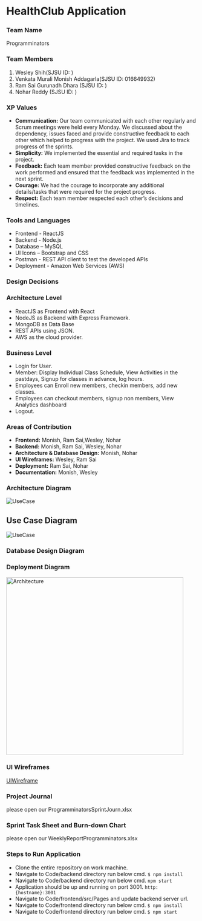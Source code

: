 
# HealthClub Application

### Team Name
Programminators

### Team Members
1. Wesley Shih(SJSU ID: )
2. Venkata Murali Monish Addagarla(SJSU ID: 016649932)
3. Ram Sai Gurunadh Dhara (SJSU ID: )
4. Nohar Reddy (SJSU ID: )

### XP Values
- **Communication:**  Our team communicated with each other regularly and Scrum meetings were held every Monday. We discussed about the dependency, issues faced and provide constructive feedback to each other which helped to progress with the project. We used Jira to track progress of the sprints.
- **Simplicity:** We implemented the essential and required tasks in the project.
- **Feedback:** Each team member provided constructive feedback on the work performed and ensured that the feedback was implemented in the next sprint.
- **Courage:** We had the courage to incorporate any additional details/tasks that were required for the project progress.
- **Respect:** Each team member respected each other’s decisions and timelines.

### Tools and Languages
- Frontend - ReactJS
- Backend - Node.js
- Database – MySQL
- UI Icons – Bootstrap and CSS
- Postman - REST API client to test the developed APIs
- Deployment - Amazon Web Services (AWS)

### Design Decisions

### Architecture Level
- ReactJS as Frontend with React
- NodeJS as Backend with Express Framework.
- MongoDB as Data Base
- REST APIs using JSON.
- AWS as the cloud provider.

### Business Level 
- Login for User.
- Member: Display Individual Class Schedule, View Activities in the pastdays, Signup for classes in  advance, log hours.
- Employees can Enroll new members, checkin members, add new classes.
- Employees can checkout members, signup non members, View Analytics dashboard
- Logout.

### Areas of Contribution
- **Frontend:** Monish, Ram Sai,Wesley, Nohar
- **Backend:** Monish, Ram Sai, Wesley, Nohar
- **Architecture & Database Design:** Monish, Nohar
- **UI Wireframes:** Wesley, Ram Sai
- **Deployment:** Ram Sai, Nohar
- **Documentation:** Monish, Wesley


### Architecture Diagram
![UseCase](https://github.com/NoharGurrala/Test_202_1/assets/10120704/abb11af2-073a-4f41-884c-6b41629d7860)


## Use Case Diagram
![UseCase](https://github.com/NoharGurrala/Test_202_1/assets/10120704/646a61af-26db-4fe3-ad4f-4cd0b81b1c21)


### Database Design Diagram


### Deployment Diagram
<img width="468" alt="Architecture" src="">

### UI Wireframes
[UIWireframe](https://github.com/NoharGurrala/Test_202_1/assets/10120704/3be7c06b-b7ee-4f70-a332-2c8759fdd745)


### Project Journal
please open our ProgramminatorsSprintJourn.xlsx


### Sprint Task Sheet and Burn-down Chart
please open our WeeklyReportProgramminators.xlsx



### Steps to Run Application
- Clone the entire repository on work machine.
- Navigate to Code/backend directory run below cmd.
```$ npm install```
- Navigate to Code/backend directory run below cmd.
```npm start```
- Application should be up and running on port 3001.
```http:{hostname}:3001```
- Navigate to Code/frontend/src/Pages and update backend server url.
- Navigate to Code/frontend directory run below cmd.
```$ npm install```
- Navigate to Code/frontend directory run below cmd.
```$ npm start``` 






